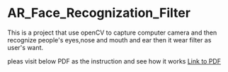 # AR_Face_Recognization_Filter

This is a project that use openCV to capture computer camera 
and then recognize people's eyes,nose and mouth and ear 
then it wear filter as user's want.


pleas visit below PDF as the instruction and see how it works 
[Link to PDF](https://github.com/bob020416/AR_Face_Recognization_Filter/blob/master/%E7%AC%AC9%E7%B5%84%20-%20Python%E7%8E%A9%E8%BD%89%E5%80%8B%E4%BA%BA%E9%A2%A8%E6%A0%BC%E7%9A%84Snapchat%E6%BF%BE%E9%8F%A1.pdf)
